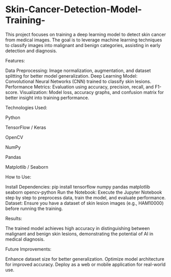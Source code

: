 # Skin-Cancer-Detection-Model-Training-
This project focuses on training a deep learning model to detect skin cancer from medical images. The goal is to leverage machine learning techniques to classify images into malignant and benign categories, assisting in early detection and diagnosis.

Features:

Data Preprocessing: Image normalization, augmentation, and dataset splitting for better model generalization.
Deep Learning Model: Convolutional Neural Networks (CNN) trained to classify skin lesions.
Performance Metrics: Evaluation using accuracy, precision, recall, and F1-score.
Visualization: Model loss, accuracy graphs, and confusion matrix for better insight into training performance.

Technologies Used:

Python

TensorFlow / Keras

OpenCV

NumPy

Pandas

Matplotlib / Seaborn

How to Use:

Install Dependencies:
pip install tensorflow numpy pandas matplotlib seaborn opencv-python
Run the Notebook: Execute the Jupyter Notebook step by step to preprocess data, train the model, and evaluate performance.
Dataset: Ensure you have a dataset of skin lesion images (e.g., HAM10000) before running the training.

Results:

The trained model achieves high accuracy in distinguishing between malignant and benign skin lesions, demonstrating the potential of AI in medical diagnosis.

Future Improvements:

Enhance dataset size for better generalization.
Optimize model architecture for improved accuracy.
Deploy as a web or mobile application for real-world use.
